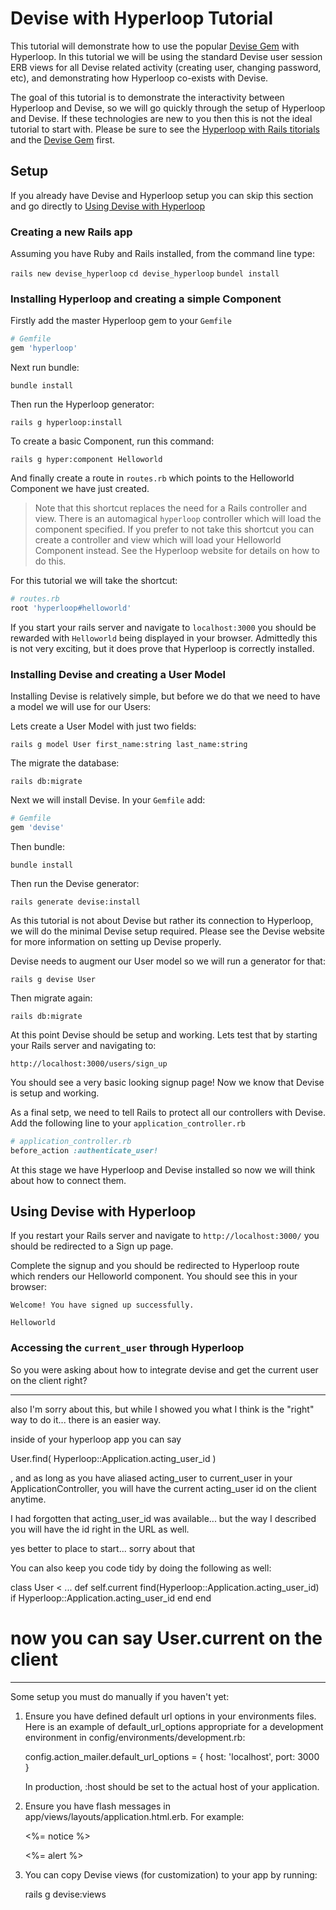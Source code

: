# Devise with Hyperloop Tutorial

This tutorial will demonstrate how to use the popular [Devise Gem](https://github.com/plataformatec/devise) with Hyperloop. In this tutorial we will be using the standard Devise user session ERB views for all Devise related activity (creating user, changing password, etc), and demonstrating how Hyperloop co-exists with Devise.

The goal of this tutorial is to demonstrate the interactivity between Hyperloop and Devise, so we will go quickly through the setup of Hyperloop and Devise. If these technologies are new to you then this is not the ideal tutorial to start with. Please be sure to see the [Hyperloop with Rails titorials](http://ruby-hyperloop.io/tutorials/hyperlooprails/) and the [Devise Gem](https://github.com/plataformatec/devise) first.

## Setup

If you already have Devise and Hyperloop setup you can skip this section and go directly to [Using Devise with Hyperloop](#using-devise-with-hyperloop)

### Creating a new Rails app

Assuming you have Ruby and Rails installed, from the command line type:

`rails new devise_hyperloop`
`cd devise_hyperloop`
`bundel install`

### Installing Hyperloop and creating a simple Component

Firstly add the master Hyperloop gem to your `Gemfile`

```ruby
# Gemfile
gem 'hyperloop'
```

Next run bundle:

`bundle install`

Then run the Hyperloop generator:

`rails g hyperloop:install`

To create a basic Component, run this command:

`rails g hyper:component Helloworld`

And finally create a route in `routes.rb` which points to the Helloworld Component we have just created.

>Note that this shortcut replaces the need for a Rails controller and view. There is an automagical `hyperloop` controller which will load the component specified. If you prefer to not take this shortcut you can create a controller and view which will load your Helloworld Component instead. See the Hyperloop website for details on how to do this.

For this tutorial we will take the shortcut:

```ruby
# routes.rb
root 'hyperloop#helloworld'
```

If you start your rails server and navigate to `localhost:3000` you should be rewarded with `Helloworld` being displayed in your browser. Admittedly this is not very exciting, but it does prove that Hyperloop is correctly installed.

### Installing Devise and creating a User Model

Installing Devise is relatively simple, but before we do that we need to have a model we will use for our Users:

Lets create a User Model with just two fields:

`rails g model User first_name:string last_name:string`

The migrate the database:

`rails db:migrate`

Next we will install Devise. In your `Gemfile` add:

```ruby
# Gemfile
gem 'devise'
```

Then bundle:

`bundle install`

Then run the Devise generator:

`rails generate devise:install`

As this tutorial is not about Devise but rather its connection to Hyperloop, we will do the minimal Devise setup required. Please see the Devise website for more information on setting up Devise properly.

Devise needs to augment our User model so we will run a generator for that:

`rails g devise User`

Then migrate again:

`rails db:migrate`

At this point Devise should be setup and working. Lets test that by starting your Rails server and navigating to:

`http://localhost:3000/users/sign_up`

You should see a very basic looking signup page! Now we know that Devise is setup and working.

As a final setp, we need to tell Rails to protect all our controllers with Devise. Add the following line to your `application_controller.rb`

```ruby
# application_controller.rb
before_action :authenticate_user!
```

At this stage we have Hyperloop and Devise installed so now we will think about how to connect them.

## Using Devise with Hyperloop


If you restart your Rails server and navigate to `http://localhost:3000/` you should be redirected to a Sign up page.

Complete the signup and you should be redirected to Hyperloop route which renders our Helloworld component. You should see this in your browser:

```
Welcome! You have signed up successfully.

Helloworld
```

### Accessing the `current_user` through Hyperloop

So you were asking about how to integrate devise and get the current user on the client right?

------------------

also I'm sorry about this, but while I showed you what I think is the "right" way to do it... there is an easier way.

inside of your hyperloop app you can say

User.find( Hyperloop::Application.acting_user_id )


, and as long as you have aliased acting_user to current_user in your ApplicationController, you will have the current acting_user id on the client anytime.

I had forgotten that acting_user_id was available... but the way I described you will have the id right in the URL as well.

yes better to place to start... sorry about that

You can also keep you code tidy by doing the following as well:

class User < ...
  def self.current
    find(Hyperloop::Application.acting_user_id) if Hyperloop::Application.acting_user_id
  end
end

# now you can say User.current on the client

-------------

Some setup you must do manually if you haven't yet:

  1. Ensure you have defined default url options in your environments files. Here
     is an example of default_url_options appropriate for a development environment
     in config/environments/development.rb:

       config.action_mailer.default_url_options = { host: 'localhost', port: 3000 }

     In production, :host should be set to the actual host of your application.


  3. Ensure you have flash messages in app/views/layouts/application.html.erb.
     For example:

       <p class="notice"><%= notice %></p>
       <p class="alert"><%= alert %></p>

  4. You can copy Devise views (for customization) to your app by running:

       rails g devise:views
